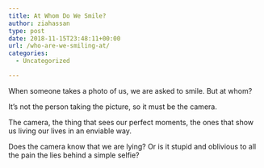 ```yaml
---
title: At Whom Do We Smile?
author: ziahassan
type: post
date: 2018-11-15T23:48:11+00:00
url: /who-are-we-smiling-at/
categories:
  - Uncategorized

---
```

When someone takes a photo of us, we are asked to smile. But at whom?

It&#8217;s not the person taking the picture, so it must be the camera. 

The camera, the thing that sees our perfect moments, the ones that show us living our lives in an enviable way. 

Does the camera know that we are lying? Or is it stupid and oblivious to all the pain the lies behind a simple selfie?